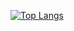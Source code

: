 [![Top Langs](https://github-readme-stats-git-masterrstaa-rickstaa.vercel.app/api/top-langs/?username=TheSinful)](https://github.com/anuraghazra/github-readme-stats)
